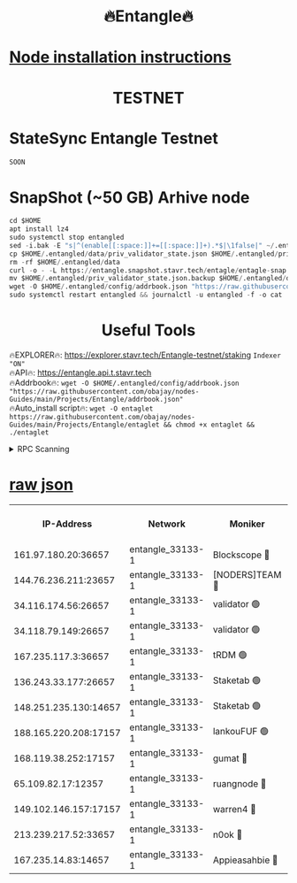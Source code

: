 <h1 align="center"> 🔥Entangle🔥</h1>

[Node installation instructions](https://github.com/obajay/nodes-Guides/tree/main/Projects/Entangle)
=

<h1 align="center"> TESTNET</h1>

# StateSync Entangle Testnet
```python
SOON
```
# SnapShot (~50 GB) Arhive node
```python
cd $HOME
apt install lz4
sudo systemctl stop entangled
sed -i.bak -E "s|^(enable[[:space:]]+=[[:space:]]+).*$|\1false|" ~/.entangled/config/config.toml
cp $HOME/.entangled/data/priv_validator_state.json $HOME/.entangled/priv_validator_state.json.backup
rm -rf $HOME/.entangled/data
curl -o - -L https://entangle.snapshot.stavr.tech/entagle/entagle-snap.tar.lz4 | lz4 -c -d - | tar -x -C $HOME/.entangled --strip-components 2
mv $HOME/.entangled/priv_validator_state.json.backup $HOME/.entangled/data/priv_validator_state.json
wget -O $HOME/.entangled/config/addrbook.json "https://raw.githubusercontent.com/obajay/nodes-Guides/main/Projects/Entangle/addrbook.json"
sudo systemctl restart entangled && journalctl -u entangled -f -o cat
```
 <h1 align="center"> Useful Tools</h1>
 
🔥EXPLORER🔥: https://explorer.stavr.tech/Entangle-testnet/staking        `Indexer "ON"` \
🔥API🔥:      https://entangle.api.t.stavr.tech \
🔥Addrbook🔥: ```wget -O $HOME/.entangled/config/addrbook.json "https://raw.githubusercontent.com/obajay/nodes-Guides/main/Projects/Entangle/addrbook.json"``` \
🔥Auto_install script🔥:  `wget -O entaglet https://raw.githubusercontent.com/obajay/nodes-Guides/main/Projects/Entangle/entaglet && chmod +x entaglet && ./entaglet`


<details>
<summary>RPC Scanning</summary>

<h2 align="center"> We scan nodes in real time every 4 hours. And we provide the final result of RPC endpoints.
We cannot influence the operation of these nodes in any way. </h2>


```python
If Voting Power is higher than 0 --> then the Node is a validator of the network and may be subject to attack and be a potential threat to the chain.
```
```python
We marked such validators with a red symbol
```

</details>

[raw json](https://rpc-check.entangt.stavr.tech/entangt/rpc-entangt-result.json)
=


<table><tr><th>IP-Address</th><th>Network</th><th>Moniker</th><th>Latest Block Height</th><th>Earliest Block Height</th><th>Catching Up</th><th>Tx Index</th><th>Voting Power</th><th>Scan Time</th></tr><tr><td>161.97.180.20:36657</td><td>entangle_33133-1</td><td>Blockscope 🔴</td><td>1793981</td><td>1</td><td>False</td><td>off</td><td>259606473635098</td><td>2024-01-21T12:17:42.439684486UTC</td></tr><tr><td>144.76.236.211:23657</td><td>entangle_33133-1</td><td>[NODERS]TEAM 🔴</td><td>1793981</td><td>1</td><td>False</td><td>off</td><td>47049800500000000</td><td>2024-01-21T12:17:50.062652135UTC</td></tr><tr><td>34.116.174.56:26657</td><td>entangle_33133-1</td><td>validator 🟢</td><td>1793983</td><td>1</td><td>False</td><td>on</td><td>0</td><td>2024-01-21T12:17:54.831650435UTC</td></tr><tr><td>34.118.79.149:26657</td><td>entangle_33133-1</td><td>validator 🟢</td><td>1793983</td><td>1</td><td>False</td><td>on</td><td>0</td><td>2024-01-21T12:17:55.441897869UTC</td></tr><tr><td>167.235.117.3:36657</td><td>entangle_33133-1</td><td>tRDM 🟢</td><td>1793983</td><td>1</td><td>False</td><td>on</td><td>0</td><td>2024-01-21T12:17:56.001032909UTC</td></tr><tr><td>136.243.33.177:26657</td><td>entangle_33133-1</td><td>Staketab 🟢</td><td>1793982</td><td>660001</td><td>False</td><td>on</td><td>0</td><td>2024-01-21T12:17:52.352467493UTC</td></tr><tr><td>148.251.235.130:14657</td><td>entangle_33133-1</td><td>Staketab 🟢</td><td>1793981</td><td>660801</td><td>False</td><td>on</td><td>0</td><td>2024-01-21T12:17:42.115713538UTC</td></tr><tr><td>188.165.220.208:17157</td><td>entangle_33133-1</td><td>lankouFUF 🟢</td><td>1793981</td><td>725001</td><td>False</td><td>on</td><td>0</td><td>2024-01-21T12:17:45.392650173UTC</td></tr><tr><td>168.119.38.252:17157</td><td>entangle_33133-1</td><td>gumat 🔴</td><td>1793981</td><td>962001</td><td>False</td><td>on</td><td>310893412878335</td><td>2024-01-21T12:17:45.100003949UTC</td></tr><tr><td>65.109.82.17:12357</td><td>entangle_33133-1</td><td>ruangnode 🔴</td><td>1793981</td><td>1312001</td><td>False</td><td>off</td><td>364612859713246</td><td>2024-01-21T12:17:42.833013505UTC</td></tr><tr><td>149.102.146.157:17157</td><td>entangle_33133-1</td><td>warren4 🔴</td><td>1793981</td><td>1436001</td><td>False</td><td>on</td><td>454417023854259</td><td>2024-01-21T12:17:49.809097482UTC</td></tr><tr><td>213.239.217.52:33657</td><td>entangle_33133-1</td><td>n0ok 🔴</td><td>1793983</td><td>1693983</td><td>False</td><td>off</td><td>46574392273662988</td><td>2024-01-21T12:17:55.078235996UTC</td></tr><tr><td>167.235.14.83:14657</td><td>entangle_33133-1</td><td>Appieasahbie 🔴</td><td>1793983</td><td>1716001</td><td>False</td><td>on</td><td>44123221801989996</td><td>2024-01-21T12:17:55.681766690UTC</td></tr></table>
